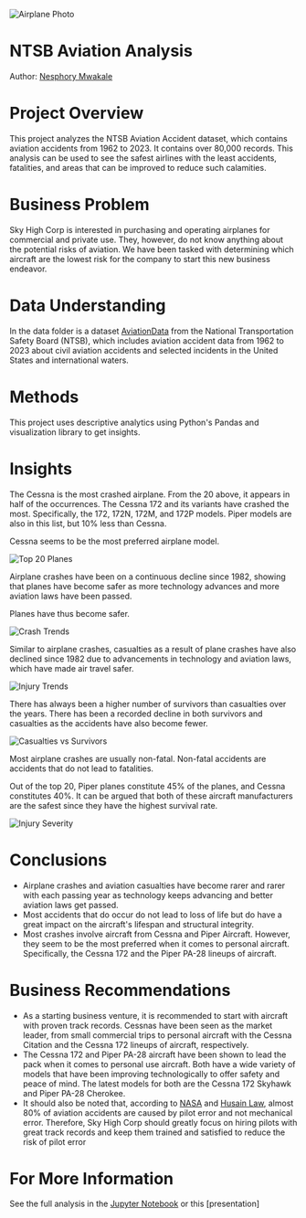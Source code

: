 ![Airplane Photo](https://github.com/user-attachments/assets/f4bfa451-ee1e-4caa-b04a-840fb50e1502)
# NTSB Aviation Analysis

Author: [Nesphory Mwakale](nrmmwakale07@gmail.com)

# Project Overview
This project analyzes the NTSB Aviation Accident dataset, which contains aviation accidents from 1962 to 2023. It contains over 80,000 records. This analysis can be used to see the safest airlines with the least accidents, fatalities, and areas that can be improved to reduce such calamities.

# Business Problem
Sky High Corp is interested in purchasing and operating airplanes for commercial and private use. They, however, do not know anything about the potential risks of aviation. We have been tasked with determining which aircraft are the lowest risk for the company to start this new business endeavor.

# Data Understanding
In the data folder is a dataset [AviationData](https://www.kaggle.com/datasets/khsamaha/aviation-accident-database-synopses) from the National Transportation Safety Board (NTSB), which includes aviation accident data from 1962 to 2023 about civil aviation accidents and selected incidents in the United States and international waters.


# Methods
This project uses descriptive analytics using Python's Pandas and visualization library to get insights.

# Insights
The Cessna is the most crashed airplane. From the 20 above, it appears in half of the occurrences.
The Cessna 172 and its variants have crashed the most. Specifically, the 172, 172N, 172M, and 172P models.
Piper models are also in this list, but 10% less than Cessna.

Cessna seems to be the most preferred airplane model.

![Top 20 Planes](https://github.com/user-attachments/assets/9420ca7d-5ddf-4f3d-a15b-515b1159610b)

Airplane crashes have been on a continuous decline since 1982, showing that planes have become safer as more technology advances and more aviation laws have been passed. 

Planes have thus become safer.

![Crash Trends](https://github.com/user-attachments/assets/f15ca923-6545-48e6-8de1-a05203942e3c)

Similar to airplane crashes, casualties as a result of plane crashes have also declined since 1982 due to advancements in technology and aviation laws, which have made air travel safer.

![Injury Trends](https://github.com/user-attachments/assets/67370e03-c958-45df-b70b-489ee2e22ed6)

There has always been a higher number of survivors than casualties over the years. There has been a recorded decline in both survivors and casualties as the accidents have also become fewer.

![Casualties vs  Survivors](https://github.com/user-attachments/assets/72c53ff4-ea41-44a7-b39e-db5716290776)

Most airplane crashes are usually non-fatal. Non-fatal accidents are accidents that do not lead to fatalities.

Out of the top 20, Piper planes constitute 45% of the planes, and Cessna constitutes 40%. It can be argued that both of these aircraft manufacturers are the safest since they have the highest survival rate.

![Injury Severity](https://github.com/user-attachments/assets/71e61021-db75-4890-9d42-549491434cb4)

# Conclusions
- Airplane crashes and aviation casualties have become rarer and rarer with each passing year as technology keeps advancing and better aviation laws get passed. 
- Most accidents that do occur do not lead to loss of life but do have a great impact on the aircraft's lifespan and structural integrity.
- Most crashes involve aircraft from Cessna and Piper Aircraft. However, they seem to be the most preferred when it comes to personal aircraft. Specifically, the Cessna 172 and the Piper PA-28 lineups of aircraft.

# Business Recommendations
* As a starting business venture, it is recommended to start with aircraft with proven track records. Cessnas have been seen as the market leader, from small commercial trips to personal aircraft with the Cessna Citation and the Cessna 172 lineups of aircraft, respectively.
* The Cessna 172 and Piper PA-28 aircraft have been shown to lead the pack when it comes to personal use aircraft. Both have a wide variety of models that have been improving technologically to offer safety and peace of mind. The latest models for both are the Cessna 172 Skyhawk and Piper PA-28 Cherokee.
* It should also be noted that, according to [NASA](https://ntrs.nasa.gov/api/citations/20190001065/downloads/20190001065.pdf) and [Husain Law](https://hlalawfirm.com/8-aviation-accidents-caused-by-human-factors/), almost 80% of aviation accidents are caused by pilot error and not mechanical error. Therefore, Sky High Corp should greatly focus on hiring pilots with great track records and keep them trained and satisfied to reduce the risk of pilot error

# For More Information
See the full analysis in the [Jupyter Notebook](./aviation_accidents.ipynb) or this [presentation]
